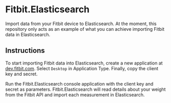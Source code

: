 # Fitbit.ElasticsearchImport data from your Fitbit device to Elasticsearch. At the moment, this repository only acts as an example of what you can achieve importing Fitbit data in Elasticsearch.## InstructionsTo start importing Fitbit data into Elasticsearch, create a new application at [dev.fitbit.com](https://dev.fitbit.com). Select `Desktop` in Application Type. Finally, copy the client key and secret.Run the Fitbit.Elasticsearch console application with the client key and secret as parameters. Fitbit.Elasticsearch will read details about your weight from the Fitbit API and import each measurement in Elasticsearch.